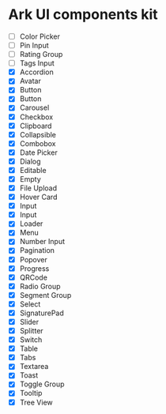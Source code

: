 # Ark UI components kit

- [ ] Color Picker
- [ ] Pin Input
- [ ] Rating Group
- [ ] Tags Input
- [x] Accordion
- [x] Avatar
- [x] Button
- [x] Button
- [x] Carousel
- [x] Checkbox
- [x] Clipboard
- [x] Collapsible
- [x] Combobox
- [x] Date Picker
- [x] Dialog
- [x] Editable
- [x] Empty
- [x] File Upload
- [x] Hover Card
- [x] Input
- [x] Input
- [x] Loader
- [x] Menu
- [x] Number Input
- [x] Pagination
- [x] Popover
- [x] Progress
- [x] QRCode
- [x] Radio Group
- [x] Segment Group
- [x] Select
- [x] SignaturePad
- [x] Slider
- [x] Splitter
- [x] Switch
- [x] Table
- [x] Tabs
- [x] Textarea
- [x] Toast
- [x] Toggle Group
- [x] Tooltip
- [x] Tree View
